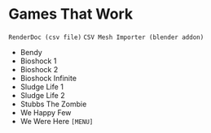 # Games That Work
`RenderDoc (csv file)` 
`CSV Mesh Importer (blender addon)`

- Bendy
- Bioshock 1
- Bioshock 2
- Bioshock Infinite
- Sludge Life 1
- Sludge Life 2
- Stubbs The Zombie
- We Happy Few
- We Were Here `[MENU]`
